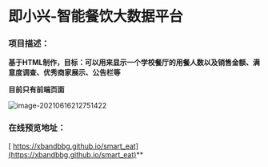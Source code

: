 # 即小兴-智能餐饮大数据平台

### 项目描述：

**基于HTML制作，目标：可以用来显示一个学校餐厅的用餐人数以及销售金额、满意度调查、优秀商家展示、公告栏等**

**目前只有前端页面**

![image-20210616212751422](https://gitee.com/xbandbbg/bk-imgs/raw/master/image-20210616212751422.png)

### 在线预览地址：

[ https://xbandbbg.github.io/smart_eat](https://xbandbbg.github.io/smart_eat)**

